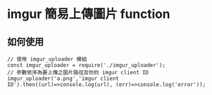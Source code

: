 # imgur 簡易上傳圖片 function

## 如何使用
```
// 使用 imgur_uploader 模組
const imgur_uploader = require('./imgur_uploader');
// 參數依序為要上傳之圖片路徑及你的 imgur client ID
imgur_uploader('a.png','imgur client ID').then((url)=>console.log(url), (err)=>console.log('error'));
```

